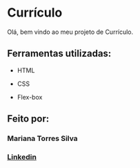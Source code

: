 # Currículo 

Olá, bem vindo ao meu projeto de Currículo.

## Ferramentas utilizadas:

* HTML

* CSS

* Flex-box

## Feito por:

### Mariana Torres Silva

### [Linkedin](https://www.linkedin.com/in/mareanatorres/)
